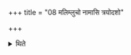 +++
title = "08 मलिम्लुचो नामासि त्रयोदशो"

+++

<details><summary>थिते</summary>

मलिम्लुचो नामासि त्रयोदशो मास इन्द्रस्य वर्मासीन्द्रस्य शर्मासीन्द्रस्य वरूथमसि तं त्वा प्रपद्ये ८
</details>
